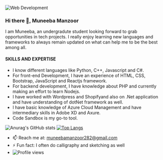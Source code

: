 ![Web Development](https://media.licdn.com/dms/image/D4D16AQFm59l3Oo2aIA/profile-displaybackgroundimage-shrink_350_1400/0/1681970316722?e=1687392000&v=beta&t=70NfnLP8ssvO6kn2tFVNhr9aLbYnp_JJ3I6XE2paL3w)

### Hi there 👋, Muneeba Manzoor
I am Muneeba, an undergradute student looking forward to grab opportunities in tech projects. I really enjoy learning new languages and frameworks to always remain updated on what can help me to be the best among all. 

#### SKILLS AND EXPERTISE

- I know different languages like Python, C++, Javascript and C#. 
- For front-end Development, I have an experience of HTML, CSS, Bootstrap, JavaScript and Reactjs framework.
- For backend development, I have knowledge about PHP and currently making an effort to learn Nodejs.
- I have worked with Wordpress and Shopifyand also on .Net application and have understanding of dotNet framework as well.
- I have basic knowledge of Azure Cloud Management and have intermediary skills in Adobe XD and Axure.
- Code Sandbox is my go-to tool.

<!-- [![Anurag's GitHub stats](https://github-readme-stats.vercel.app/api?username=muneebamanzoor)](https://github.com/anuraghazra/github-readme-stats) -->
![Anurag's GitHub stats](https://github-readme-stats.vercel.app/api?username=muneebamanzoor&show_icons=true&theme=transparent)
[![Top Langs](https://github-readme-stats.vercel.app/api/top-langs/?username=muneebamanzoor&hide=hack&layout=compact)](https://github.com/anuraghazra/github-readme-stats)


- 📫 Reach me at: muneebamanzoor282@gmail.com 
- ⚡ Fun fact: I often do calligraphy and sketching as well 
- ![Profile views](https://gpvc.arturio.dev/muneebamanzoor)


<!--
**muneebamanzoor/MuneebaManzoor** is a ✨ _special_ ✨ repository because its `README.md` (this file) appears on your GitHub profile.

Here are some ideas to get you started:

- 🔭 I’m currently working on ...
- 🌱 I’m currently learning ...
- 👯 I’m looking to collaborate on ...
- 🤔 I’m looking for help with ...
- 💬 Ask me about ...
- 📫 How to reach me: ...
- 😄 Pronouns: ...
- ⚡ Fun fact: ...
-->
